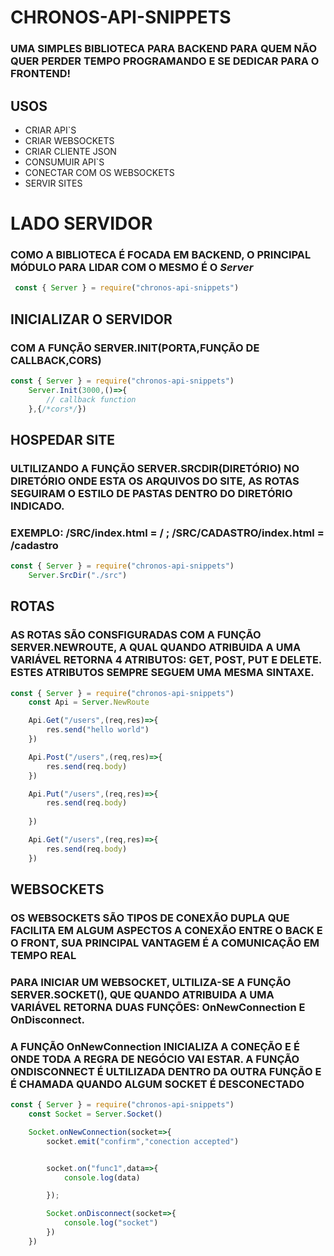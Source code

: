# CHRONOS-API-SNIPPETS

### UMA SIMPLES BIBLIOTECA PARA BACKEND PARA QUEM NÃO QUER PERDER TEMPO PROGRAMANDO E SE DEDICAR PARA O FRONTEND!

## USOS

* CRIAR API`S
* CRIAR WEBSOCKETS
* CRIAR CLIENTE JSON
* CONSUMUIR API`S
* CONECTAR COM OS WEBSOCKETS
* SERVIR SITES

# LADO SERVIDOR

### COMO A BIBLIOTECA É FOCADA EM BACKEND, O PRINCIPAL MÓDULO PARA LIDAR COM O MESMO É O _Server_

```javascript
 const { Server } = require("chronos-api-snippets")
``` 
## INICIALIZAR O SERVIDOR
### COM A FUNÇÃO SERVER.INIT(PORTA,FUNÇÃO DE CALLBACK,CORS)

```javascript
const { Server } = require("chronos-api-snippets")
	Server.Init(3000,()=>{
		// callback function
	},{/*cors*/})
``` 

## HOSPEDAR SITE
### ULTILIZANDO A FUNÇÃO SERVER.SRCDIR(DIRETÓRIO) NO DIRETÓRIO ONDE ESTA OS ARQUIVOS DO SITE, AS ROTAS SEGUIRAM O ESTILO DE PASTAS DENTRO DO DIRETÓRIO INDICADO. 

### EXEMPLO: /SRC/index.html = / ; /SRC/CADASTRO/index.html = /cadastro

```javascript 
const { Server } = require("chronos-api-snippets")
	Server.SrcDir("./src")
``` 

## ROTAS 

### AS ROTAS SÃO CONSFIGURADAS COM A FUNÇÃO SERVER.NEWROUTE, A QUAL QUANDO ATRIBUIDA A UMA VARIÁVEL RETORNA 4 ATRIBUTOS: GET, POST, PUT E DELETE. ESTES ATRIBUTOS SEMPRE SEGUEM UMA MESMA SINTAXE.

```javascript
const { Server } = require("chronos-api-snippets")
	const Api = Server.NewRoute

	Api.Get("/users",(req,res)=>{
		res.send("hello world")
	})

	Api.Post("/users",(req,res)=>{
		res.send(req.body)
	})

	Api.Put("/users",(req,res)=>{
		res.send(req.body)
		
	})

	Api.Get("/users",(req,res)=>{
		res.send(req.body)
	})

```

## WEBSOCKETS

### OS WEBSOCKETS SÃO TIPOS DE CONEXÃO DUPLA QUE FACILITA EM ALGUM ASPECTOS A CONEXÃO ENTRE O BACK E O FRONT, SUA PRINCIPAL VANTAGEM É A COMUNICAÇÃO EM TEMPO REAL

### PARA INICIAR UM WEBSOCKET, ULTILIZA-SE A FUNÇÃO SERVER.SOCKET(), QUE QUANDO ATRIBUIDA A UMA VARIÁVEL RETORNA DUAS FUNÇÕES:  OnNewConnection E OnDisconnect.

### A FUNÇÃO OnNewConnection INICIALIZA A CONEÇÃO E É ONDE TODA A REGRA DE NEGÓCIO VAI ESTAR. A FUNÇÃO ONDISCONNECT É ULTILIZADA DENTRO DA OUTRA FUNÇÃO E É CHAMADA QUANDO ALGUM SOCKET É DESCONECTADO


```javascript
const { Server } = require("chronos-api-snippets")
	const Socket = Server.Socket()

	Socket.onNewConnection(socket=>{
		socket.emit("confirm","conection accepted")


		socket.on("func1",data=>{
			console.log(data)

		});

		Socket.onDisconnect(socket=>{
			console.log("socket")
		})
	})
```












